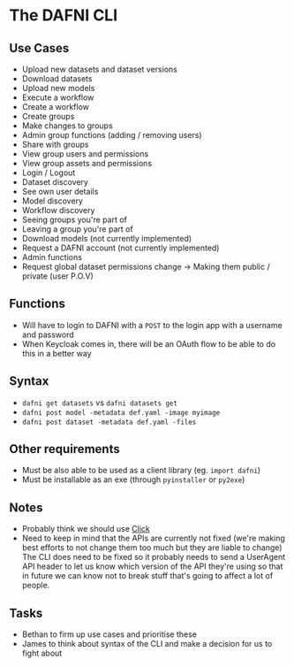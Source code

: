 # The DAFNI CLI

## Use Cases

* Upload new datasets and dataset versions
* Download datasets
* Upload new models
* Execute a workflow 
* Create a workflow
* Create groups
* Make changes to groups
* Admin group functions (adding / removing users)
* Share with groups
* View group users and permissions
* View group assets and permissions
* Login / Logout
* Dataset discovery
* See own user details
* Model discovery
* Workflow discovery
* Seeing groups you're part of
* Leaving a group you're part of
* Download models (not currently implemented)
* Request a DAFNI account (not currently implemented)
* Admin functions
* Request global dataset permissions change -> Making them public / private (user P.O.V)
​
## Functions
* Will have to login to DAFNI with a `POST` to the login app with a username and password
* When Keycloak comes in, there will be an OAuth flow to be able to do this in a better way
​
## Syntax
 * `dafni get datasets` vs `dafni datasets get`
 * `dafni post model -metadata def.yaml -image myimage`
 * `dafni post dataset -metadata def.yaml -files`
​
## Other requirements
 - Must be also able to be used as a client library (eg. `import dafni`)
 - Must be installable as an exe (through `pyinstaller` or `py2exe`)
​
## Notes
* Probably think we should use [Click](https://github.com/pallets/click)
* Need to keep in mind that the APIs are currently not fixed (we're making best efforts to not change them too much but they are liable to change) The CLI does need to be fixed so it probably needs to send a UserAgent API header to let us know which version of the API they're using so that in future we can know not to break stuff that's going to affect a lot of people.
​
## Tasks
 - Bethan to firm up use cases and prioritise these
 - James to think about syntax of the CLI and make a decision for us to fight about